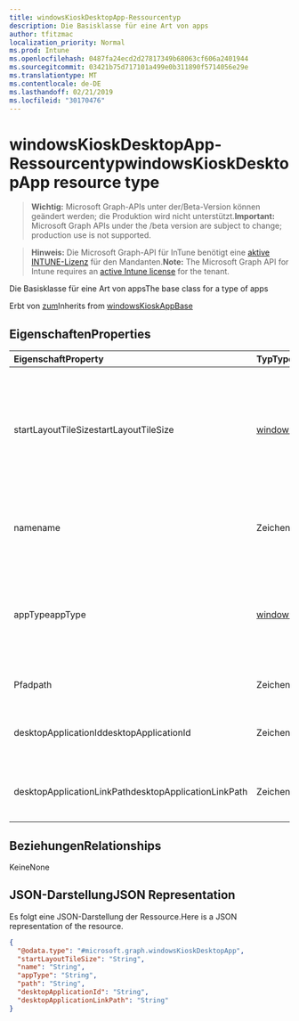 ```yaml
---
title: windowsKioskDesktopApp-Ressourcentyp
description: Die Basisklasse für eine Art von apps
author: tfitzmac
localization_priority: Normal
ms.prod: Intune
ms.openlocfilehash: 0487fa24ecd2d27817349b68063cf606a2401944
ms.sourcegitcommit: 03421b75d717101a499e0b311890f5714056e29e
ms.translationtype: MT
ms.contentlocale: de-DE
ms.lasthandoff: 02/21/2019
ms.locfileid: "30170476"
---
```

# <a name="windowskioskdesktopapp-resource-type"></a><span data-ttu-id="26e5b-103">windowsKioskDesktopApp-Ressourcentyp</span><span class="sxs-lookup"><span data-stu-id="26e5b-103">windowsKioskDesktopApp resource type</span></span>

> <span data-ttu-id="26e5b-104">**Wichtig:** Microsoft Graph-APIs unter der/Beta-Version können geändert werden; die Produktion wird nicht unterstützt.</span><span class="sxs-lookup"><span data-stu-id="26e5b-104">**Important:** Microsoft Graph APIs under the /beta version are subject to change; production use is not supported.</span></span>

> <span data-ttu-id="26e5b-105">**Hinweis:** Die Microsoft Graph-API für InTune benötigt eine [aktive INTUNE-Lizenz](https://go.microsoft.com/fwlink/?linkid=839381) für den Mandanten.</span><span class="sxs-lookup"><span data-stu-id="26e5b-105">**Note:** The Microsoft Graph API for Intune requires an [active Intune license](https://go.microsoft.com/fwlink/?linkid=839381) for the tenant.</span></span>

<span data-ttu-id="26e5b-106">Die Basisklasse für eine Art von apps</span><span class="sxs-lookup"><span data-stu-id="26e5b-106">The base class for a type of apps</span></span>


<span data-ttu-id="26e5b-107">Erbt von [zum](../resources/intune-deviceconfig-windowskioskappbase.md)</span><span class="sxs-lookup"><span data-stu-id="26e5b-107">Inherits from [windowsKioskAppBase](../resources/intune-deviceconfig-windowskioskappbase.md)</span></span>

## <a name="properties"></a><span data-ttu-id="26e5b-108">Eigenschaften</span><span class="sxs-lookup"><span data-stu-id="26e5b-108">Properties</span></span>
|<span data-ttu-id="26e5b-109">Eigenschaft</span><span class="sxs-lookup"><span data-stu-id="26e5b-109">Property</span></span>|<span data-ttu-id="26e5b-110">Typ</span><span class="sxs-lookup"><span data-stu-id="26e5b-110">Type</span></span>|<span data-ttu-id="26e5b-111">Beschreibung</span><span class="sxs-lookup"><span data-stu-id="26e5b-111">Description</span></span>|
|:---|:---|:---|
|<span data-ttu-id="26e5b-112">startLayoutTileSize</span><span class="sxs-lookup"><span data-stu-id="26e5b-112">startLayoutTileSize</span></span>|[<span data-ttu-id="26e5b-113">windowsAppStartLayoutTileSize</span><span class="sxs-lookup"><span data-stu-id="26e5b-113">windowsAppStartLayoutTileSize</span></span>](../resources/intune-deviceconfig-windowsappstartlayouttilesize.md)|<span data-ttu-id="26e5b-114">Die Größe der APP-Kachel für das von [zum](../resources/intune-deviceconfig-windowskioskappbase.md)geerbte Start Layout.</span><span class="sxs-lookup"><span data-stu-id="26e5b-114">The app tile size for the start layout Inherited from [windowsKioskAppBase](../resources/intune-deviceconfig-windowskioskappbase.md).</span></span> <span data-ttu-id="26e5b-115">Mögliche Werte: `hidden`, `small`, `medium`, `wide`, `large`.</span><span class="sxs-lookup"><span data-stu-id="26e5b-115">Possible values are: `hidden`, `small`, `medium`, `wide`, `large`.</span></span>|
|<span data-ttu-id="26e5b-116">name</span><span class="sxs-lookup"><span data-stu-id="26e5b-116">name</span></span>|<span data-ttu-id="26e5b-117">Zeichenfolge</span><span class="sxs-lookup"><span data-stu-id="26e5b-117">String</span></span>|<span data-ttu-id="26e5b-118">Stellt den Anzeigenamen einer von [zum](../resources/intune-deviceconfig-windowskioskappbase.md) geerbten App dar.</span><span class="sxs-lookup"><span data-stu-id="26e5b-118">Represents the friendly name of an app Inherited from [windowsKioskAppBase](../resources/intune-deviceconfig-windowskioskappbase.md)</span></span>|
|<span data-ttu-id="26e5b-119">appType</span><span class="sxs-lookup"><span data-stu-id="26e5b-119">appType</span></span>|[<span data-ttu-id="26e5b-120">windowsKioskAppType</span><span class="sxs-lookup"><span data-stu-id="26e5b-120">windowsKioskAppType</span></span>](../resources/intune-deviceconfig-windowskioskapptype.md)|<span data-ttu-id="26e5b-121">Der von [zum](../resources/intune-deviceconfig-windowskioskappbase.md)geerbte App-Typ.</span><span class="sxs-lookup"><span data-stu-id="26e5b-121">The app type Inherited from [windowsKioskAppBase](../resources/intune-deviceconfig-windowskioskappbase.md).</span></span> <span data-ttu-id="26e5b-122">Mögliche Werte: `unknown`, `store`, `desktop`, `aumId`.</span><span class="sxs-lookup"><span data-stu-id="26e5b-122">Possible values are: `unknown`, `store`, `desktop`, `aumId`.</span></span>|
|<span data-ttu-id="26e5b-123">Pfad</span><span class="sxs-lookup"><span data-stu-id="26e5b-123">path</span></span>|<span data-ttu-id="26e5b-124">Zeichenfolge</span><span class="sxs-lookup"><span data-stu-id="26e5b-124">String</span></span>|<span data-ttu-id="26e5b-125">Definieren des Pfads einer Desktop-App</span><span class="sxs-lookup"><span data-stu-id="26e5b-125">Define the path of a desktop app</span></span>|
|<span data-ttu-id="26e5b-126">desktopApplicationId</span><span class="sxs-lookup"><span data-stu-id="26e5b-126">desktopApplicationId</span></span>|<span data-ttu-id="26e5b-127">Zeichenfolge</span><span class="sxs-lookup"><span data-stu-id="26e5b-127">String</span></span>|<span data-ttu-id="26e5b-128">Definieren der DesktopApplicationID der APP</span><span class="sxs-lookup"><span data-stu-id="26e5b-128">Define the DesktopApplicationID of the app</span></span>|
|<span data-ttu-id="26e5b-129">desktopApplicationLinkPath</span><span class="sxs-lookup"><span data-stu-id="26e5b-129">desktopApplicationLinkPath</span></span>|<span data-ttu-id="26e5b-130">Zeichenfolge</span><span class="sxs-lookup"><span data-stu-id="26e5b-130">String</span></span>|<span data-ttu-id="26e5b-131">Definieren der DesktopApplicationLinkPath der APP</span><span class="sxs-lookup"><span data-stu-id="26e5b-131">Define the DesktopApplicationLinkPath of the app</span></span>|

## <a name="relationships"></a><span data-ttu-id="26e5b-132">Beziehungen</span><span class="sxs-lookup"><span data-stu-id="26e5b-132">Relationships</span></span>
<span data-ttu-id="26e5b-133">Keine</span><span class="sxs-lookup"><span data-stu-id="26e5b-133">None</span></span>

## <a name="json-representation"></a><span data-ttu-id="26e5b-134">JSON-Darstellung</span><span class="sxs-lookup"><span data-stu-id="26e5b-134">JSON Representation</span></span>
<span data-ttu-id="26e5b-135">Es folgt eine JSON-Darstellung der Ressource.</span><span class="sxs-lookup"><span data-stu-id="26e5b-135">Here is a JSON representation of the resource.</span></span>
<!-- {
  "blockType": "resource",
  "@odata.type": "microsoft.graph.windowsKioskDesktopApp"
}
-->
``` json
{
  "@odata.type": "#microsoft.graph.windowsKioskDesktopApp",
  "startLayoutTileSize": "String",
  "name": "String",
  "appType": "String",
  "path": "String",
  "desktopApplicationId": "String",
  "desktopApplicationLinkPath": "String"
}
```




